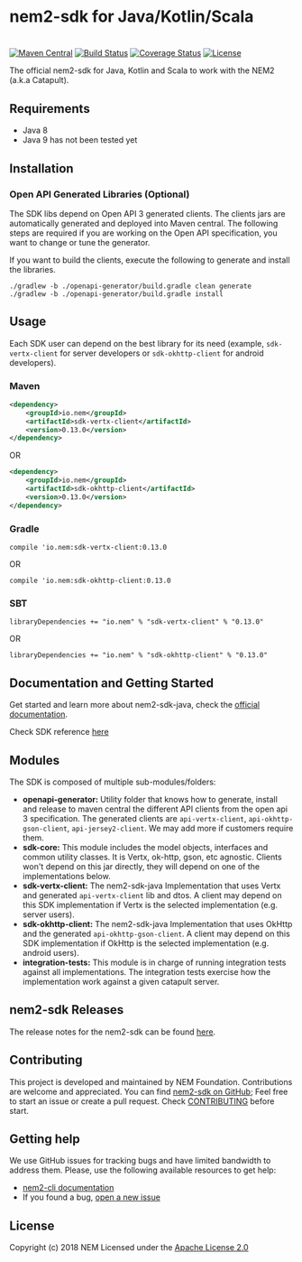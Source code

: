 # nem2-sdk for Java/Kotlin/Scala
#

[![Maven Central](https://maven-badges.herokuapp.com/maven-central/io.nem/sdk/badge.svg)](https://maven-badges.herokuapp.com/maven-central/io.nem/sdk)
[![Build Status](https://api.travis-ci.org/nemtech/nem2-sdk-java.svg?branch=master)](https://travis-ci.org/nemtech/nem2-sdk-java)
[![Coverage Status](https://coveralls.io/repos/github/nemtech/nem2-sdk-java/badge.svg?branch=master)](https://coveralls.io/github/nemtech/nem2-sdk-java?branch=master)
[![License](https://img.shields.io/badge/License-Apache%202.0-blue.svg)](https://opensource.org/licenses/Apache-2.0)

The official nem2-sdk for Java, Kotlin and Scala to work with the NEM2 (a.k.a Catapult).

## Requirements

- Java 8
- Java 9 has not been tested yet

## Installation

### Open API Generated Libraries (Optional)

The SDK libs depend on Open API 3 generated clients. The clients jars are automatically generated and deployed into Maven central. 
The following steps are required if you are working on the Open API specification, you want to change or tune the generator. 

If you want to build the clients,  execute the following to generate and install the libraries.

```
./gradlew -b ./openapi-generator/build.gradle clean generate
./gradlew -b ./openapi-generator/build.gradle install
```

## Usage

Each SDK user can depend on the best library for its need (example, ``sdk-vertx-client`` for server developers or ``sdk-okhttp-client`` for android developers).

### Maven

```xml
<dependency>
    <groupId>io.nem</groupId>
    <artifactId>sdk-vertx-client</artifactId>
    <version>0.13.0</version>
</dependency>
```

OR

```xml
<dependency>
    <groupId>io.nem</groupId>
    <artifactId>sdk-okhttp-client</artifactId>
    <version>0.13.0</version>
</dependency>
```


### Gradle

```compile 'io.nem:sdk-vertx-client:0.13.0```

OR

```compile 'io.nem:sdk-okhttp-client:0.13.0```


### SBT

```libraryDependencies += "io.nem" % "sdk-vertx-client" % "0.13.0"```

OR

```libraryDependencies += "io.nem" % "sdk-okhttp-client" % "0.13.0"```


## Documentation and Getting Started

Get started and learn more about nem2-sdk-java, check the [official documentation][docs].

Check SDK reference [here][sdk-ref]

## Modules

The SDK is composed of multiple sub-modules/folders:

- **openapi-generator:** Utility folder that knows how to generate, install and release to maven central the different API clients from the open api 3 specification. The generated clients are `api-vertx-client`, `api-okhttp-gson-client`, `api-jersey2-client`. We may add more if customers require them.
- **sdk-core:** This module includes the model objects, interfaces and common utility classes. It is Vertx, ok-http, gson, etc agnostic. Clients won't depend on this jar directly, they will depend on one of the implementations below.
- **sdk-vertx-client:** The nem2-sdk-java Implementation that uses Vertx and generated `api-vertx-client` lib and dtos. A client may depend on this SDK implementation if Vertx is the selected implementation (e.g. server users).
- **sdk-okhttp-client:** The nem2-sdk-java Implementation that uses OkHttp and the generated `api-okhttp-gson-client`. A client may depend on this SDK implementation if OkHttp is the selected implementation (e.g. android users).
- **integration-tests:** This module is in charge of running integration tests against all implementations. The integration tests exercise how the implementation work against a given catapult server.


## nem2-sdk Releases

The release notes for the nem2-sdk can be found [here](CHANGELOG.md).

## Contributing

This project is developed and maintained by NEM Foundation. Contributions are welcome and appreciated. You can find [nem2-sdk on GitHub][self];
Feel free to start an issue or create a pull request. Check [CONTRIBUTING](CONTRIBUTING.md) before start.

## Getting help

We use GitHub issues for tracking bugs and have limited bandwidth to address them.
Please, use the following available resources to get help:

- [nem2-cli documentation][docs]
- If you found a bug, [open a new issue][issues]

## License

Copyright (c) 2018 NEM
Licensed under the [Apache License 2.0](LICENSE)

[self]: https://github.com/nemtech/nem2-sdk-java
[docs]: http://nemtech.github.io/getting-started/setup-workstation.html
[issues]: https://github.com/nemtech/nem2-sdk-java/issues
[sdk-ref]: http://nemtech.github.io/nem2-sdk-java
